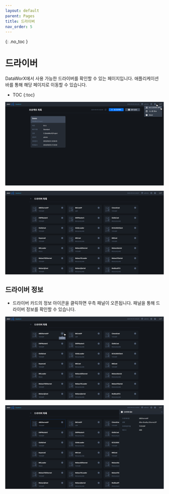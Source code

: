 ```yaml
---
layout: default
parent: Pages
title: 드라이버
nav_order: 5
---
```



{: .no_toc }
# 드라이버
DataWorX에서 사용 가능한 드라이버를 확인할 수 있는 페이지입니다. 애플리케이션 바를 통해 해당 페이지로 이동할 수 있습니다.

- TOC
{:toc}

![Driver Item](./driver-item.png)

![Driver](./driver.png)

## 드라이버 정보
- 드라이버 카드의 정보 아이콘을 클릭하면 우측 패널이 오픈됩니다. 패널을 통해 드라이버 정보를 확인할 수 있습니다. 

![Driver - Info. Button](./driver-info-button.png)

![Driver - Info.](./driver-info.png)